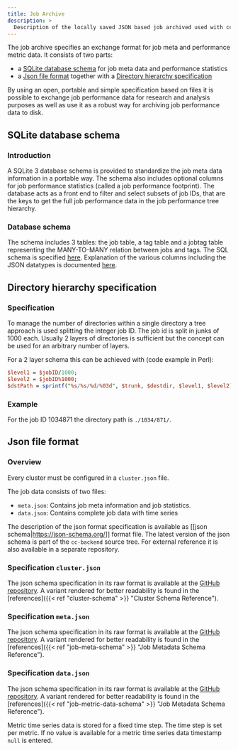 ```yaml
---
title: Job Archive
description: >
  Description of the locally saved JSON based job archived used with cc-backend
---
```


The job archive specifies an exchange format for job meta and performance metric
data. It consists of two parts:

* a [SQLite database schema](https://github.com/ClusterCockpit/cc-backend/wiki/Job-Archive#sqlite-database-schema)  for job meta data and performance statistics
* a [Json file format](https://github.com/ClusterCockpit/cc-backend/wiki/Job-Archive#json-file-format) together with a [Directory hierarchy specification](https://github.com/ClusterCockpit/cc-backend/wiki/Job-Archive#directory-hierarchy-specification)

By using an open, portable and simple specification based on files it is
possible to exchange job performance data for research and analysis purposes as
well as use it as a robust way for archiving job performance data to disk.

## SQLite database schema

### Introduction

A SQLite 3 database schema is provided to standardize the job meta data
information in a portable way. The schema also includes optional columns for job
performance statistics (called a job performance footprint). The database acts
as a front end to filter and select subsets of job IDs, that are the keys to get
the full job performance data in the job performance tree hierarchy.

### Database schema

The schema includes 3 tables: the job table, a tag table and a jobtag table
representing the MANY-TO-MANY relation between jobs and tags. The SQL schema is
specified
[here](https://github.com/ClusterCockpit/cc-specifications/blob/master/schemas/jobs-sqlite.sql).
Explanation of the various columns including the JSON datatypes is documented
[here](https://github.com/ClusterCockpit/cc-specifications/blob/master/datastructures/job-meta.schema.json).

## Directory hierarchy specification

### Specification

To manage the number of directories within a single directory a tree approach is
used splitting the integer job ID. The job id is split in junks of 1000 each.
Usually 2 layers of directories is sufficient but the concept can be used for an
arbitrary number of layers.

For a 2 layer schema this can be achieved with (code example in Perl):

``` perl
$level1 = $jobID/1000;
$level2 = $jobID%1000;
$dstPath = sprintf("%s/%s/%d/%03d", $trunk, $destdir, $level1, $level2);
```

### Example

For the job ID 1034871 the directory path is `./1034/871/`.

## Json file format

### Overview

Every cluster must be configured in a `cluster.json` file.

The job data consists of two files:

* `meta.json`: Contains job meta information and job statistics.
* `data.json`: Contains complete job data with time series

The description of the json format specification is available as [[json
schema|https://json-schema.org/]] format file. The latest version of the json
schema is part of the `cc-backend` source tree. For external reference it is
also available in a separate repository.

### Specification `cluster.json`

The json schema specification in its raw format is available at the
[GitHub repository](https://github.com/ClusterCockpit/cc-backend/tree/master/pkg/schema/schemas/cluster.schema.json). A variant rendered for better readability is found in the [references]({{< ref "cluster-schema" >}} "Cluster Schema Reference").

### Specification `meta.json`

The json schema specification in its raw format is available at the
[GitHub repository](https://github.com/ClusterCockpit/cc-backend/tree/master/pkg/schema/schemas/job-meta.schema.json). A variant rendered for better readability is found in the [references]({{< ref "job-meta-schema" >}} "Job Metadata Schema Reference").

### Specification `data.json`

The json schema specification in its raw format is available at the
[GitHub repository](https://github.com/ClusterCockpit/cc-backend/tree/master/pkg/schema/schemas/job-data.schema.json). A variant rendered for better readability is found in the [references]({{< ref "job-metric-data-schema" >}} "Job Metadata Schema Reference").

Metric time series data is stored for a fixed time step. The time step is set
per metric. If no value is available for a metric time series data timestamp
`null` is entered.
